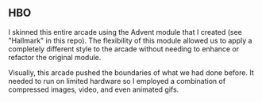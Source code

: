 HBO
---

I skinned this entire arcade using the Advent module that I created (see "Hallmark" in this repo). The flexibility of this module allowed us to apply a completely different style to the arcade without needing to enhance or refactor the original module.

Visually, this arcade pushed the boundaries of what we had done before. It needed to run on limited hardware so I employed a combination of compressed images, video, and even animated gifs.